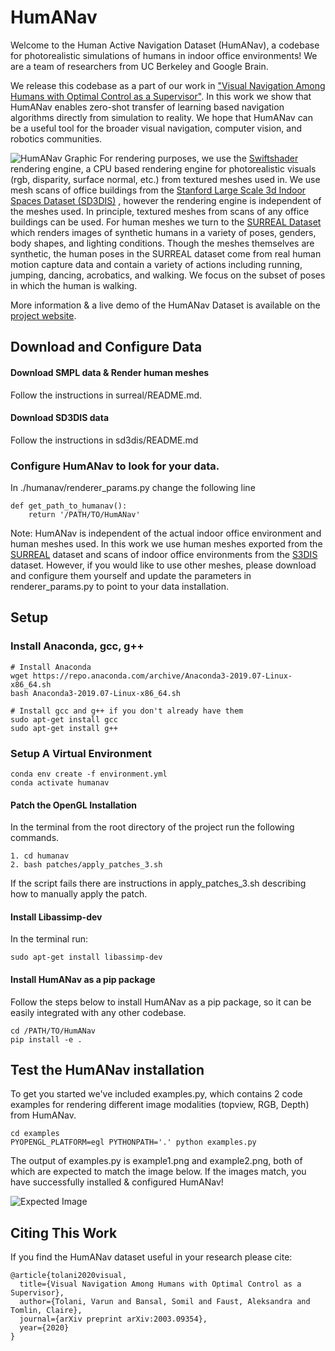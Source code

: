 # HumANav
Welcome to the Human Active Navigation Dataset (HumANav), a codebase for photorealistic simulations of humans in indoor office environments! We are a team of researchers from UC Berkeley and Google Brain.

We release this codebase as a part of our work in ["Visual Navigation Among Humans with Optimal Control as a Supervisor"](https://arxiv.org/pdf/2003.09354.pdf). In this work we show that HumANav enables zero-shot transfer of learning based navigation algorithms directly from simulation to reality. We hope that HumANav can be a useful tool for the broader visual navigation, computer vision, and robotics communities.

![HumANav Graphic](https://smlbansal.github.io/LB-WayPtNav-DH/resources/images/dataset.jpg)
For rendering purposes, we use the [Swiftshader](https://github.com/google/swiftshader) rendering engine, a CPU based rendering
engine for photorealistic visuals (rgb, disparity, surface normal, etc.) from textured meshes used in. We use mesh scans of office buildings from the [Stanford Large Scale 3d Indoor Spaces Dataset (SD3DIS)](http://buildingparser.stanford.edu/dataset.html) , however the rendering engine is independent of the meshes used. In principle, textured meshes from scans of any office buildings can be used. For human meshes we turn to the [SURREAL Dataset](https://www.di.ens.fr/willow/research/surreal/data/) which renders images of synthetic humans in a variety of poses, genders, body shapes, and lighting conditions. Though the meshes themselves are synthetic, the human poses in the SURREAL dataset come from real human motion capture data and contain a variety of actions including running, jumping, dancing, acrobatics, and walking. We focus on the subset of poses in which the human is walking.


More information & a live demo of the HumANav Dataset is available on the [project website](https://smlbansal.github.io/LB-WayPtNav-DH/).

## Download and Configure Data

#### Download SMPL data & Render human meshes
Follow the instructions in surreal/README.md.

#### Download SD3DIS data
Follow the instructions in sd3dis/README.md

### Configure HumANav to look for your data.
In ./humanav/renderer_params.py change the following line
```
def get_path_to_humanav():
    return '/PATH/TO/HumANav'
```

Note: HumANav is independent of the actual indoor office environment and human meshes used. In this work we use human meshes exported from the [SURREAL](https://www.di.ens.fr/willow/research/surreal/data/) dataset and scans of indoor office environments from the [S3DIS](http://buildingparser.stanford.edu/dataset.html) dataset. However, if you would like to use other meshes, please download and configure them yourself and update the parameters in renderer_params.py to point to your data installation.

## Setup
### Install Anaconda, gcc, g++
```
# Install Anaconda
wget https://repo.anaconda.com/archive/Anaconda3-2019.07-Linux-x86_64.sh
bash Anaconda3-2019.07-Linux-x86_64.sh

# Install gcc and g++ if you don't already have them
sudo apt-get install gcc
sudo apt-get install g++
```

### Setup A Virtual Environment
```
conda env create -f environment.yml
conda activate humanav
```

#### Patch the OpenGL Installation
In the terminal from the root directory of the project run the following commands.
```
1. cd humanav
2. bash patches/apply_patches_3.sh
```
If the script fails there are instructions in apply_patches_3.sh describing how to manually apply the patch.

#### Install Libassimp-dev
In the terminal run:
```
sudo apt-get install libassimp-dev
```

#### Install HumANav as a pip package
Follow the steps below to install HumANav as a pip package, so it can be easily integrated with any other codebase.
```
cd /PATH/TO/HumANav
pip install -e .
```

## Test the HumANav installation
To get you started we've included examples.py, which contains 2 code examples for rendering different image modalities (topview, RGB, Depth) from HumANav.
```
cd examples
PYOPENGL_PLATFORM=egl PYTHONPATH='.' python examples.py
```
The output of examples.py is example1.png and example2.png, both of which are expected to match the image below. If the images match, you have successfully installed & configured HumANav!

![Expected Image](https://smlbansal.github.io/LB-WayPtNav-DH/resources/images/humanav_demo/expected_humanav_setup_image.png)

## Citing This Work
If you find the HumANav dataset useful in your research please cite:
```
@article{tolani2020visual,
  title={Visual Navigation Among Humans with Optimal Control as a Supervisor},
  author={Tolani, Varun and Bansal, Somil and Faust, Aleksandra and Tomlin, Claire},
  journal={arXiv preprint arXiv:2003.09354},
  year={2020}
}
```
